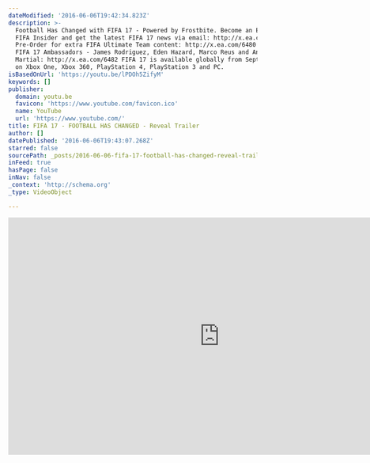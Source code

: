 ```yaml
---
dateModified: '2016-06-06T19:42:34.823Z'
description: >-
  Football Has Changed with FIFA 17 - Powered by Frostbite. Become an EA SPORTS
  FIFA Insider and get the latest FIFA 17 news via email: http://x.ea.com/6576
  Pre-Order for extra FIFA Ultimate Team content: http://x.ea.com/6480 Meet the
  FIFA 17 Ambassadors - James Rodriguez, Eden Hazard, Marco Reus and Anthony
  Martial: http://x.ea.com/6482 FIFA 17 is available globally from September 29
  on Xbox One, Xbox 360, PlayStation 4, PlayStation 3 and PC.
isBasedOnUrl: 'https://youtu.be/lPDOh5ZifyM'
keywords: []
publisher:
  domain: youtu.be
  favicon: 'https://www.youtube.com/favicon.ico'
  name: YouTube
  url: 'https://www.youtube.com/'
title: FIFA 17 - FOOTBALL HAS CHANGED - Reveal Trailer
author: []
datePublished: '2016-06-06T19:43:07.268Z'
starred: false
sourcePath: _posts/2016-06-06-fifa-17-football-has-changed-reveal-trailer.md
inFeed: true
hasPage: false
inNav: false
_context: 'http://schema.org'
_type: VideoObject

---
```

<iframe src="https://cdn.embedly.com/widgets/media.html?src=https%3A%2F%2Fwww.youtube.com%2Fembed%2FlPDOh5ZifyM%3Ffeature%3Doembed&amp;url=http%3A%2F%2Fwww.youtube.com%2Fwatch%3Fv%3DlPDOh5ZifyM&amp;image=https%3A%2F%2Fi.ytimg.com%2Fvi%2FlPDOh5ZifyM%2Fhqdefault.jpg&amp;key=b7d04c9b404c499eba89ee7072e1c4f7&amp;type=text%2Fhtml&amp;schema=youtube" width="854" height="480" scrolling="no" frameborder="0" allowfullscreen="" style=""></iframe>